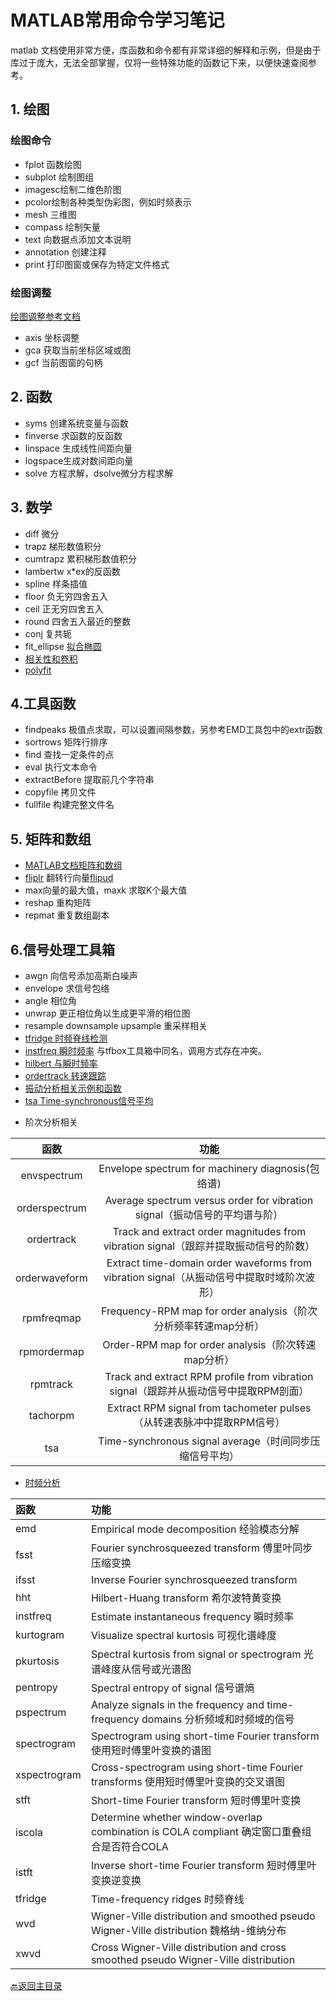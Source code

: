 # MATLAB常用命令学习笔记
 matlab 文档使用非常方便，库函数和命令都有非常详细的解释和示例，但是由于库过于庞大，无法全部掌握，仅将一些特殊功能的函数记下来，以便快速查阅参考。
## 1. 绘图
### 绘图命令
* fplot 函数绘图 
* subplot 绘制图组 
* imagesc绘制二维色阶图
* pcolor绘制各种类型伪彩图，例如时频表示
* mesh 三维图
* compass 绘制矢量
* text 向数据点添加文本说明
* annotation  创建注释
* print 打印图窗或保存为特定文件格式
### 绘图调整
[绘图调整参考文档](https://ww2.mathworks.cn/help/matlab/graphics-object-identification.html?searchHighlight=%E5%9B%BE%E5%BD%A2%E5%AF%B9%E8%B1%A1%E7%9A%84%E6%A0%87%E8%AF%86&s_tid=doc_srchtitle)
* axis 坐标调整
* gca 获取当前坐标区域或图
* gcf 当前图窗的句柄
## 2. 函数
* syms 创建系统变量与函数
* finverse 求函数的反函数
* linspace 生成线性间距向量
* logspace生成对数间距向量
* solve 方程求解，dsolve微分方程求解
## 3. 数学
* diff 微分
* trapz 梯形数值积分
* cumtrapz 累积梯形数值积分
* lambertw x\*ex的反函数
* spline 样条插值
* floor 负无穷四舍五入
* ceil 正无穷四舍五入
* round 四舍五入最近的整数
* conj 复共轭
* fit_ellipse [拟合椭圆](https://ww2.mathworks.cn/matlabcentral/fileexchange/3215-fit_ellipse)
* [相关性和卷积](https://ww2.mathworks.cn/help/signal/correlation-and-convolution.html?s_tid=CRUX_lftnav)
* [polyfit](https://ww2.mathworks.cn/help/matlab/ref/polyfit.html)
## 4.工具函数
* findpeaks 极值点求取，可以设置间隔参数，另参考EMD工具包中的extr函数
* sortrows 矩阵行排序
* find 查找一定条件的点 
* eval 执行文本命令
* extractBefore 提取前几个字符串
* copyfile 拷贝文件
* fullfile 构建完整文件名
## 5. 矩阵和数组
* [MATLAB文档矩阵和数组](https://ww2.mathworks.cn/help/matlab/matrices-and-arrays.html?s_tid=CRUX_lftnav)
* [fliplr](https://ww2.mathworks.cn/help/matlab/ref/fliplr.html) 翻转行向量[flipud](https://ww2.mathworks.cn/help/matlab/ref/flipud.html)
* max向量的最大值，maxk 求取K个最大值
* reshap 重构矩阵
* repmat 重复数组副本
## 6.信号处理工具箱
* awgn 向信号添加高斯白噪声
* envelope 求信号包络  
* angle 相位角
* unwrap 更正相位角以生成更平滑的相位图
* resample downsample upsample 重采样相关
* [tfridge 时频脊线检测](https://ww2.mathworks.cn/help/signal/ref/tfridge.html?searchHighlight=tfridge&s_tid=doc_srchtitle)
* [instfreq 瞬时频率](https://ww2.mathworks.cn/help/signal/ref/instfreq.html?searchHighlight=instfreq&s_tid=doc_srchtitle)
 与tfbox工具箱中同名，调用方式存在冲突。
 * [hilbert 与瞬时频率](https://ww2.mathworks.cn/help/signal/ug/hilbert-transform-and-instantaneous-frequency.html)
 * [ordertrack 转速跟踪](https://ww2.mathworks.cn/help/signal/ref/ordertrack.html#bvflud5)
 * [振动分析相关示例和函数](https://ww2.mathworks.cn/help/signal/vibration-analysis.html?s_tid=CRUX_lftnav)
 * [tsa Time-synchronous信号平均](https://ww2.mathworks.cn/help/signal/ref/tsa.html?searchHighlight=tachorpm&s_tid=doc_srchtitle)
 
 
 - 阶次分析相关  

 函数	| 功能
 :--: | :--:
 envspectrum	| Envelope spectrum for machinery diagnosis(包络谱)
orderspectrum	 | Average spectrum versus order for vibration signal（振动信号的平均谱与阶）
ordertrack	 | Track and extract order magnitudes from vibration signal（跟踪并提取振动信号的阶数）
orderwaveform 	| 	Extract time-domain order waveforms from vibration signal（从振动信号中提取时域阶次波形）
rpmfreqmap	 | Frequency-RPM map for order analysis（阶次分析频率转速map分析）
rpmordermap	| Order-RPM map for order analysis（阶次转速map分析）
rpmtrack	| Track and extract RPM profile from vibration signal（跟踪并从振动信号中提取RPM剖面）
tachorpm	 | Extract RPM signal from tachometer pulses（从转速表脉冲中提取RPM信号）
tsa		 | Time-synchronous signal average（时间同步压缩信号平均）

- [时频分析](https://ww2.mathworks.cn/help/signal/time-frequency-analysis.html)  


 函数   | 功能
 :-- | :--
emd		| Empirical mode decomposition 经验模态分解
fsst		| Fourier synchrosqueezed transform 傅里叶同步压缩变换
ifsst		| Inverse Fourier synchrosqueezed transform 
hht		| Hilbert-Huang transform 希尔波特黄变换
instfreq	| Estimate instantaneous frequency 瞬时频率
kurtogram	| Visualize spectral kurtosis 可视化谱峰度
pkurtosis	| Spectral kurtosis from signal or spectrogram 光谱峰度从信号或光谱图
pentropy	| Spectral entropy of signal 信号谱熵
pspectrum	| Analyze signals in the frequency and time-frequency domains 分析频域和时频域的信号
spectrogram	| Spectrogram using short-time Fourier transform 使用短时傅里叶变换的谱图
xspectrogram	| Cross-spectrogram using short-time Fourier transforms 使用短时傅里叶变换的交叉谱图
stft		| Short-time Fourier transform 短时傅里叶变换
iscola		| Determine whether window-overlap combination is COLA compliant 确定窗口重叠组合是否符合COLA
istft		| Inverse short-time Fourier transform 短时傅里叶变换逆变换
tfridge		| Time-frequency ridges 时频脊线
wvd		| Wigner-Ville distribution and smoothed pseudo Wigner-Ville distribution 魏格纳-维纳分布
xwvd		| Cross Wigner-Ville distribution and cross smoothed pseudo Wigner-Ville distribution


[:back:返回主目录](../README.md)
